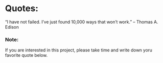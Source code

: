 
# Quotes:
“I have not failed. I’ve just found 10,000 ways that won’t work.” – Thomas A. Edison
### Note:
If you are interested in this project, please take time and write down yoru favorite quote below.



